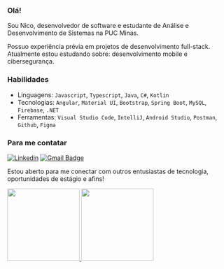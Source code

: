 
### Olá!

Sou Nico, desenvolvedor de software e estudante de Análise e Desenvolvimento de Sistemas na PUC Minas.

Possuo experiência prévia em projetos de desenvolvimento full-stack. Atualmente estou estudando sobre: desenvolvimento mobile e cibersegurança. 



### Habilidades

- Linguagens: ``Javascript``, ``Typescript``, ``Java``, ``C#``, ``Kotlin``
- Tecnologias: ``Angular``, ``Material UI``, ``Bootstrap``, ``Spring Boot``, ``MySQL``, ``Firebase``, ``.NET``
- Ferramentas: ``Visual Studio Code``, ``IntelliJ``, ``Android Studio``, ``Postman``, ``Github``, ``Figma``

### Para me contatar

[![Linkedin](https://img.shields.io/badge/linkedin-292D3E?style=flat-square&logo=Linkedin&logoColor=white&link=https://www.linkedin.com/in/nico-rocha/)](https://www.linkedin.com/in/nico-rocha/)
[![Gmail Badge](https://img.shields.io/badge/-email-292D3E?style=flat-square&logo=Gmail&logoColor=white&link=mailto:nicocossta@gmail.com)](mailto:nicocossta@gmail.com)

Estou aberto para me conectar com outros entusiastas de tecnologia, oportunidades de estágio e afins!

<div align="left">
  <a href="https://github.com/jesternook">
  <img height="165em" src="https://github-readme-stats.vercel.app/api?username=jesternook&show_icons=true&theme=material-palenight&include_all_commits=true&count_private=true&hide_border=true"/>
  <img height="165em" src="https://github-readme-stats.vercel.app/api/top-langs/?username=jesternook&layout=compact&langs_count=10&theme=material-palenight&hide_border=true"/>
</div>
